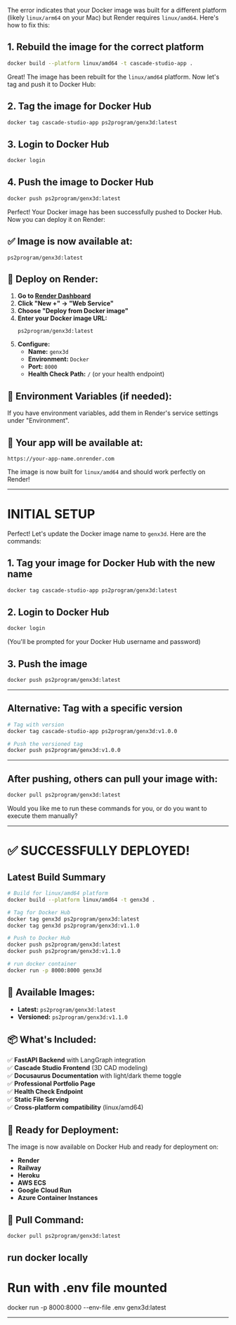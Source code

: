 The error indicates that your Docker image was built for a different platform (likely `linux/arm64` on your Mac) but Render requires `linux/amd64`. Here's how to fix this:

## **1. Rebuild the image for the correct platform**

```bash
docker build --platform linux/amd64 -t cascade-studio-app .
```
Great! The image has been rebuilt for the `linux/amd64` platform. Now let's tag and push it to Docker Hub:

## **2. Tag the image for Docker Hub**

```bash
docker tag cascade-studio-app ps2program/genx3d:latest
```
## **3. Login to Docker Hub**

```bash
docker login
```
## **4. Push the image to Docker Hub**

```bash
docker push ps2program/genx3d:latest
```
Perfect! Your Docker image has been successfully pushed to Docker Hub. Now you can deploy it on Render:

## **✅ Image is now available at:**
```
ps2program/genx3d:latest
```

## **🚀 Deploy on Render:**

1. **Go to [Render Dashboard](https://dashboard.render.com/)**
2. **Click "New +" → "Web Service"**
3. **Choose "Deploy from Docker image"**
4. **Enter your Docker image URL:**
   ```
   ps2program/genx3d:latest
   ```
5. **Configure:**
   - **Name:** `genx3d`
   - **Environment:** `Docker`
   - **Port:** `8000`
   - **Health Check Path:** `/` (or your health endpoint)

## **🔧 Environment Variables (if needed):**
If you have environment variables, add them in Render's service settings under "Environment".

## **📱 Your app will be available at:**
```
https://your-app-name.onrender.com
```

The image is now built for `linux/amd64` and should work perfectly on Render!





---


# INITIAL SETUP

Perfect! Let's update the Docker image name to `genx3d`. Here are the commands:

## **1. Tag your image for Docker Hub with the new name**

```sh
docker tag cascade-studio-app ps2program/genx3d:latest
```

## **2. Login to Docker Hub**

```sh
docker login
```
(You'll be prompted for your Docker Hub username and password)

## **3. Push the image**

```sh
docker push ps2program/genx3d:latest
```

---

## **Alternative: Tag with a specific version**

```sh
# Tag with version
docker tag cascade-studio-app ps2program/genx3d:v1.0.0

# Push the versioned tag
docker push ps2program/genx3d:v1.0.0
```

---

## **After pushing, others can pull your image with:**

```sh
docker pull ps2program/genx3d:latest
```

Would you like me to run these commands for you, or do you want to execute them manually?





---

# ✅ SUCCESSFULLY DEPLOYED!

## **Latest Build Summary**

```bash
# Build for linux/amd64 platform
docker build --platform linux/amd64 -t genx3d .

# Tag for Docker Hub
docker tag genx3d ps2program/genx3d:latest
docker tag genx3d ps2program/genx3d:v1.1.0

# Push to Docker Hub
docker push ps2program/genx3d:latest
docker push ps2program/genx3d:v1.1.0

# run docker container
docker run -p 8000:8000 genx3d

```

## **🎉 Available Images:**

- **Latest:** `ps2program/genx3d:latest`
- **Versioned:** `ps2program/genx3d:v1.1.0`

## **📦 What's Included:**

✅ **FastAPI Backend** with LangGraph integration  
✅ **Cascade Studio Frontend** (3D CAD modeling)  
✅ **Docusaurus Documentation** with light/dark theme toggle  
✅ **Professional Portfolio Page**  
✅ **Health Check Endpoint**  
✅ **Static File Serving**  
✅ **Cross-platform compatibility** (linux/amd64)

## **🚀 Ready for Deployment:**

The image is now available on Docker Hub and ready for deployment on:
- **Render**
- **Railway**
- **Heroku**
- **AWS ECS**
- **Google Cloud Run**
- **Azure Container Instances**

## **🔗 Pull Command:**

```bash
docker pull ps2program/genx3d:latest
```


## run docker locally

# Run with .env file mounted
docker run -p 8000:8000 --env-file .env genx3d:latest





---